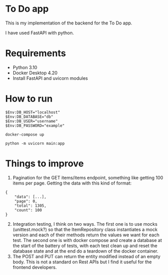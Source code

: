 # To Do app

This is my implementation of the backend for the To Do app.

I have used FastAPI with python.

# Requirements

- Python 3.10
- Docker Desktop 4.20
- Install FastAPI and uvicorn modules

# How to run

```
$Env:DB_HOST="localhost"
$Env:DB_DATABASE="db"
$Env:DB_USER="username"
$Env:DB_PASSWORD="example"

docker-compose up

python -m uvicorn main:app
```
# Things to improve

1. Pagination for the GET items/items endpoint, something like getting 100 items per page. Getting the data with this kind of format:
```
{
    "data": [...],
    "page": 0,
    "total": 1305,
    "count": 100
}
```
2. Integration testing, I think on two ways. The first one is to use mocks (unittest.mock?) so that the ItemRepository class instantiates a mock version and each of their methods return the values we want for each test. The second one is with docker compose and create a database at the start of the battery of tests, with each test clean up and reset the database state and at the end do a teardown of the docker container.
3. The POST and PUT can return the entity modified instead of an empty body. This is not a standard on Rest APIs but I find it useful for the frontend developers.